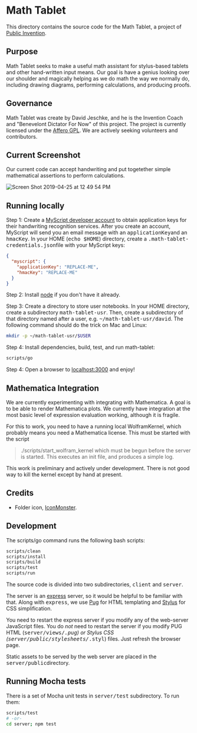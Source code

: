 # Math Tablet

This directory contains the source code for the Math Tablet, a project of
[Public Invention](https://pubinv.github.io/PubInv/).

## Purpose

Math Tablet seeks to make a useful math assistant for stylus-based tablets and other hand-written input means.
Our goal is have a genius looking over our shoulder and magically helping as we do math the way we normally do,
including drawing diagrams, performing calculations, and producing proofs.

## Governance

Math Tablet was create by David Jeschke, and he is the Invention Coach and "Benevelont Dictator For Now" of this project.
The project is currently licensed under the [Affero GPL](https://www.gnu.org/licenses/agpl-3.0.en.html).
We are actively seeking volunteers and contributors.

## Current Screenshot

Our current code can accept handwriting and put togetether simple mathematical assertions to perform calculations.

![Screen Shot 2019-04-25 at 12 49 54 PM](https://user-images.githubusercontent.com/5296671/56757194-3e827c80-6759-11e9-969d-e0a49395ce0d.png)

## Running locally

Step 1: Create a [MyScript developer account](https://developer.myscript.com/getting-started/web)
to obtain application keys for their handwriting recognition services.
After you create an account, MyScript will send you an email message with an <tt>applicationKey</tt>and an <tt>hmacKey</tt>.
In your HOME (<tt>echo $HOME</tt>) directory, create a <tt>.math-tablet-credentials.json</tt>file with your MyScript keys:

```json
{
  "myscript": {
    "applicationKey": "REPLACE-ME",
    "hmacKey": "REPLACE-ME"
  }
}
```

Step 2: Install [node](https://nodejs.org/en/) if you don't have it already.

Step 3: Create a directory to store user notebooks.
In your HOME directory, create a subdirectory <tt>math-tablet-usr</tt>.
Then, create a subdirectory of that directory named after a user,
e.g. <tt>~/math-tablet-usr/david</tt>.
The following command should do the trick on Mac and Linux:

```bash
mkdir -p ~/math-tablet-usr/$USER
```

Step 4: Install dependencies, build, test, and run math-tablet:

```bash
scripts/go
```

Step 4: Open a browser to [localhost:3000](http://localhost:3000) and enjoy!

## Mathematica Integration

We are currently experimenting with integrating with Mathematica.
A goal is to be able to render Mathematica plots. We currently have
integration at the most basic level of expression evaluation working, although it
is fragile.

For this to work, you need to have a running local WolframKernel, which
probably means you need a Mathematica license. This
must be started with the script
> ./scripts/start_wolfram_kernel
which must be begun before the server is started. This executes an init file,
and produces a simple log.

This work is preliminary and actively under development. There is not
good way to kill the kernel except by hand at present.

## Credits

* Folder icon, [IconMonster](https://iconmonstr.com/folder-thin-svg/).

## Development

The scripts/go command runs the following bash scripts:

```bash
scripts/clean
scripts/install
scripts/build
scripts/test
scripts/run
```

The source code is divided into two subdirectories, <tt>client</tt> and <tt>server</tt>.

The server is an [express](https://expressjs.com/) server, so it would be helpful to be familiar with that.
Along with <tt>express</tt>, we use [Pug](https://pugjs.org/) for HTML templating and [Stylus](http://stylus-lang.com/)
for CSS simplification.

You need to restart the express server if you modify any of the web-server JavaScript files.
You do _not_ need to restart the server if you modify PUG HTML (<tt>server/views/*.pug</tt>) or Stylus CSS (<tt>server/public/stylesheets/*.styl</tt>) files.
Just refresh the browser page.

Static assets to be served by the web server are placed in the <tt>server/public</tt>directory.

## Running Mocha tests

There is a set of Mocha unit tests in <tt>server/test</tt> subdirectory. To run them:

```bash
scripts/test
# -or-
cd server; npm test
```
